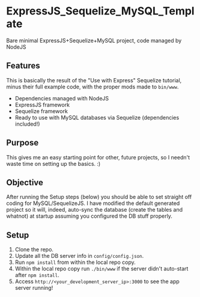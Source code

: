 ExpressJS_Sequelize_MySQL_Template
==================================

Bare minimal ExpressJS+Sequelize+MySQL project, code managed by NodeJS

Features
--------

This is basically the result of the "Use with Express" Sequelize tutorial, minus their full example code, with the proper mods made to `bin/www`.

* Dependencies managed with NodeJS
* ExpressJS framework
* Sequelize framework
* Ready to use with MySQL databases via Sequelize (dependencies included!)

Purpose
-------

This gives me an easy starting point for other, future projects, so I needn't waste time on setting up the basics.  :)

Objective
---------

After running the Setup steps (below) you should be able to set straight off coding for MySQL/SequelizeJS.  I have modified the default generated project so it will, indeed, auto-sync the database (create the tables and whatnot) at startup assuming you configured the DB stuff properly.

Setup
-----

1. Clone the repo.
2. Update all the DB server info in `config/config.json`.
3. Run `npm install` from within the local repo copy.
4. Within the local repo copy run `./bin/www` if the server didn't auto-start after `npm install`.
5. Access `http://<your_development_server_ip>:3000` to see the app server running!
